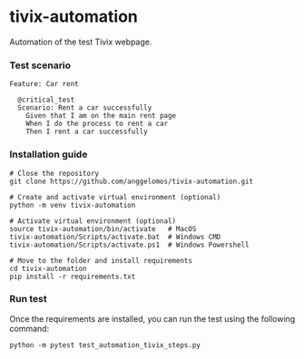# tivix-automation
Automation of the test Tivix webpage.

### Test scenario
```
Feature: Car rent

  @critical_test
  Scenario: Rent a car successfully
    Given that I am on the main rent page
    When I do the process to rent a car
    Then I rent a car successfully
```


### Installation guide

```
# Close the repository
git clone https://github.com/anggelomos/tivix-automation.git

# Create and activate virtual environment (optional)
python -m venv tivix-automation

# Activate virtual environment (optional)
source tivix-automation/bin/activate   # MacOS
tivix-automation/Scripts/activate.bat  # Windows CMD
tivix-automation/Scripts/activate.ps1  # Windows Powershell

# Move to the folder and install requirements
cd tivix-automation
pip install -r requirements.txt
```

### Run test
Once the requirements are installed, you can run the test using the following command:
```
python -m pytest test_automation_tivix_steps.py
```
